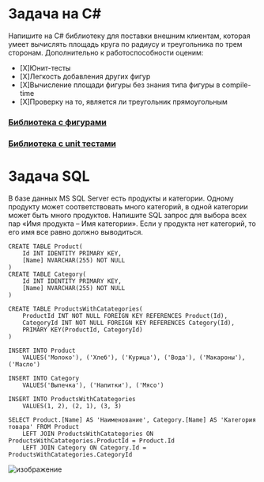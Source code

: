 # Задача на C#
Напишите на C# библиотеку для поставки внешним клиентам, которая умеет вычислять площадь круга по радиусу и треугольника по трем сторонам. Дополнительно к работоспособности оценим:
- [X]Юнит-тесты
- [X]Легкость добавления других фигур
- [X]Вычисление площади фигуры без знания типа фигуры в compile-time
- [X]Проверку на то, является ли треугольник прямоугольным
### [Библиотека с фигурами](https://github.com/PaulZtx/MindBox/blob/main/MindLib%20%E2%80%94%20%D0%BA%D0%BE%D0%BF%D0%B8%D1%8F/ClassShape.cs)
### [Библиотека с unit тестами](https://github.com/PaulZtx/MindBox/blob/main/MindLibTests%20%E2%80%94%20%D0%BA%D0%BE%D0%BF%D0%B8%D1%8F/UnitTest1.cs)
# Задача SQL
В базе данных MS SQL Server есть продукты и категории. Одному продукту может соответствовать много категорий, в одной категории может быть много продуктов. Напишите SQL запрос для выбора всех пар «Имя продукта – Имя категории». Если у продукта нет категорий, то его имя все равно должно выводиться.

```
CREATE TABLE Product(
	Id INT IDENTITY PRIMARY KEY, 
	[Name] NVARCHAR(255) NOT NULL
)
CREATE TABLE Category(
	Id INT IDENTITY PRIMARY KEY, 
	[Name] NVARCHAR(255) NOT NULL
)

CREATE TABLE ProductsWithCatategories(
	ProductId INT NOT NULL FOREIGN KEY REFERENCES Product(Id), 
	CategoryId INT NOT NULL FOREIGN KEY REFERENCES Category(Id),
	PRIMARY KEY(ProductId, CategoryId)
)

INSERT INTO Product 
	VALUES('Молоко'), ('Хлеб'), ('Курица'), ('Вода'), ('Макароны'), ('Масло')

INSERT INTO Category 
	VALUES('Выпечка'), ('Напитки'), ('Мясо')

INSERT INTO ProductsWithCatategories 
	VALUES(1, 2), (2, 1), (3, 3)

SELECT Product.[Name] AS 'Наименование', Category.[Name] AS 'Категория товара' FROM Product 
	LEFT JOIN ProductsWithCatategories ON ProductsWithCatategories.ProductId = Product.Id
	LEFT JOIN Category ON Category.Id = ProductsWithCatategories.CategoryId

```

![изображение](https://user-images.githubusercontent.com/36164890/177372246-654fbe56-186a-43fb-a251-879b66f10809.png)
